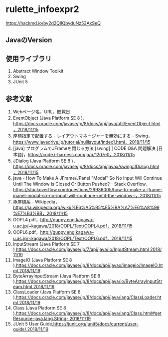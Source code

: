 # rulette_infoexpr2
https://hackmd.io/by2d2QIlQbyduNz53AxSeQ

## JavaのVersion

## 使用ライブラリ
1. Abstract Window Toolkit
1. Swing
1. JUnit 5

## 参考文献
1. Webページ名，URL，閲覧日
1. EventObject (Java Platform SE 8 )，https://docs.oracle.com/javase/jp/8/docs/api/java/util/EventObject.html，2018/11/15
1. 座標指定で配置する - レイアウトマネージャーを無効にする - Swing，https://www.javadrive.jp/tutorial/nulllayout/index1.html，2018/11/15
1. [java] プログラムでJFrameを閉じる方法 [swing] | CODE Q&A 問題解決 [日本語]，https://code.i-harness.com/ja/q/12d7e0，2018/11/15
1. JDialog (Java Platform SE 8 )，https://docs.oracle.com/javase/jp/8/docs/api/javax/swing/JDialog.html，2018/11/15
1. java - How To Make A JFrame/JPanel "Modal" So No Input Will Continue Until The Window Is Closed Or Button Pushed? - Stack Overflow，https://stackoverflow.com/questions/29936005/how-to-make-a-jframe-jpanel-modal-so-no-input-will-continue-until-the-window-i，2018/11/15
1. 極座標系 - Wikipedia，https://ja.wikipedia.org/wiki/%E6%A5%B5%E5%BA%A7%E6%A8%99%E7%B3%BB，2018/11/15
1. OOPL4.pdf，http://guppy.eng.kagawa-u.ac.jp/~kagawa/2018/OOPL/Text/OOPL4.pdf，2018/11/15
1. OOPL6.pdf，http://guppy.eng.kagawa-u.ac.jp/~kagawa/2018/OOPL/Text/OOPL6.pdf，2018/11/15
1. InputStream (Java Platform SE 7 ),https://docs.oracle.com/javase/jp/7/api/java/io/InputStream.html,2018/11/19
1. ImageIO (Java Platform SE 8 ),https://docs.oracle.com/javase/jp/8/docs/api/javax/imageio/ImageIO.html,2018/11/19
1. ByteArrayInputStream (Java Platform SE 8 ),https://docs.oracle.com/javase/jp/8/docs/api/java/io/ByteArrayInputStream.html,2018/11/19
1. ClassLoader (Java Platform SE 8 ),https://docs.oracle.com/javase/jp/8/docs/api/java/lang/ClassLoader.html,2018/11/19
1. Class (Java Platform SE 8 ),https://docs.oracle.com/javase/jp/8/docs/api/java/lang/Class.html#getResource-java.lang.String-,2018/11/19
1. JUnit 5 User Guide,https://junit.org/junit5/docs/current/user-guide/,2018/11/19
